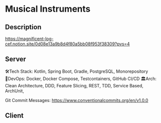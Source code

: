 # Musical Instruments

## Description

https://magnificent-log-cef.notion.site/0d08e13a9b8d4f80a5bb08f953f38309?pvs=4

## Server

🛠Tech Stack: Kotlin, Spring Boot, Gradle, PostgreSQL, Monorepository
🔄DevOps: Docker, Docker Compose, Testcontainers, GitHub CI/CD
🏛️Arch: Clean Architecture, DDD, Feature Slicing, REST, TDD, Service Based, ArchUnit, 

Git Commit Messages: https://www.conventionalcommits.org/en/v1.0.0

## Client
